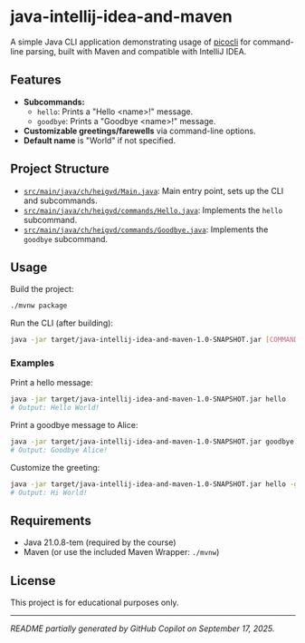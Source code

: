 # java-intellij-idea-and-maven

A simple Java CLI application demonstrating usage of [picocli](https://picocli.info/) for command-line parsing, built with Maven and compatible with IntelliJ IDEA.

## Features

- **Subcommands:**  
  - `hello`: Prints a "Hello \<name\>!" message.
  - `goodbye`: Prints a "Goodbye \<name\>!" message.
- **Customizable greetings/farewells** via command-line options.
- **Default name** is "World" if not specified.

## Project Structure

- [`src/main/java/ch/heigvd/Main.java`](src/main/java/ch/heigvd/Main.java): Main entry point, sets up the CLI and subcommands.
- [`src/main/java/ch/heigvd/commands/Hello.java`](src/main/java/ch/heigvd/commands/Hello.java): Implements the `hello` subcommand.
- [`src/main/java/ch/heigvd/commands/Goodbye.java`](src/main/java/ch/heigvd/commands/Goodbye.java): Implements the `goodbye` subcommand.

## Usage

Build the project:

```sh
./mvnw package
```

Run the CLI (after building):

```sh
java -jar target/java-intellij-idea-and-maven-1.0-SNAPSHOT.jar [COMMAND] [OPTIONS] [NAME]
```

### Examples

Print a hello message:

```sh
java -jar target/java-intellij-idea-and-maven-1.0-SNAPSHOT.jar hello
# Output: Hello World!
```

Print a goodbye message to Alice:

```sh
java -jar target/java-intellij-idea-and-maven-1.0-SNAPSHOT.jar goodbye Alice
# Output: Goodbye Alice!
```

Customize the greeting:

```sh
java -jar target/java-intellij-idea-and-maven-1.0-SNAPSHOT.jar hello -g "Hi"
# Output: Hi World!
```

## Requirements

- Java 21.0.8-tem (required by the course) 
- Maven (or use the included Maven Wrapper: `./mvnw`)

## License

This project is for educational purposes only.

---
*README partially generated by GitHub Copilot on September 17, 2025.*